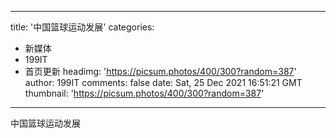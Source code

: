 
---
title: '中国篮球运动发展'
categories: 
 - 新媒体
 - 199IT
 - 首页更新
headimg: 'https://picsum.photos/400/300?random=387'
author: 199IT
comments: false
date: Sat, 25 Dec 2021 16:51:21 GMT
thumbnail: 'https://picsum.photos/400/300?random=387'
---

<div>   
中国篮球运动发展  
</div>
            